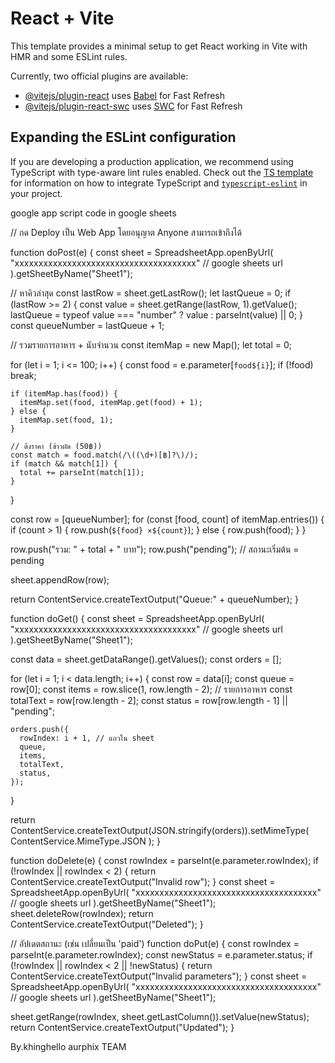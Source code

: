 # React + Vite

This template provides a minimal setup to get React working in Vite with HMR and some ESLint rules.

Currently, two official plugins are available:

- [@vitejs/plugin-react](https://github.com/vitejs/vite-plugin-react/blob/main/packages/plugin-react) uses [Babel](https://babeljs.io/) for Fast Refresh
- [@vitejs/plugin-react-swc](https://github.com/vitejs/vite-plugin-react/blob/main/packages/plugin-react-swc) uses [SWC](https://swc.rs/) for Fast Refresh

## Expanding the ESLint configuration

If you are developing a production application, we recommend using TypeScript with type-aware lint rules enabled. Check out the [TS template](https://github.com/vitejs/vite/tree/main/packages/create-vite/template-react-ts) for information on how to integrate TypeScript and [`typescript-eslint`](https://typescript-eslint.io) in your project.

google app script code in google sheets

// กด Deploy เป็น Web App โดยอนุญาต Anyone สามารถเข้าถึงได้

function doPost(e) {
  const sheet = SpreadsheetApp.openByUrl(
    "xxxxxxxxxxxxxxxxxxxxxxxxxxxxxxxxxxxxxx" // google sheets url 
  ).getSheetByName("Sheet1");

  // หาคิวล่าสุด
  const lastRow = sheet.getLastRow();
  let lastQueue = 0;
  if (lastRow >= 2) {
    const value = sheet.getRange(lastRow, 1).getValue();
    lastQueue = typeof value === "number" ? value : parseInt(value) || 0;
  }
  const queueNumber = lastQueue + 1;

  // รวมรายการอาหาร + นับจำนวน
  const itemMap = new Map();
  let total = 0;

  for (let i = 1; i <= 100; i++) {
    const food = e.parameter[`food${i}`];
    if (!food) break;

    if (itemMap.has(food)) {
      itemMap.set(food, itemMap.get(food) + 1);
    } else {
      itemMap.set(food, 1);
    }

    // ดึงราคา (ข้าวผัด (50฿))
    const match = food.match(/\((\d+)[฿]?\)/);
    if (match && match[1]) {
      total += parseInt(match[1]);
    }
  }

  const row = [queueNumber];
  for (const [food, count] of itemMap.entries()) {
    if (count > 1) {
      row.push(`${food} ×${count}`);
    } else {
      row.push(food);
    }
  }

  row.push("รวม: " + total + " บาท");
  row.push("pending"); // สถานะเริ่มต้น = pending

  sheet.appendRow(row);

  return ContentService.createTextOutput("Queue:" + queueNumber);
}

function doGet() {
  const sheet = SpreadsheetApp.openByUrl(
    "xxxxxxxxxxxxxxxxxxxxxxxxxxxxxxxxxxxxxx" // google sheets url
  ).getSheetByName("Sheet1");

  const data = sheet.getDataRange().getValues();
  const orders = [];

  for (let i = 1; i < data.length; i++) {
    const row = data[i];
    const queue = row[0];
    const items = row.slice(1, row.length - 2); // รายการอาหาร
    const totalText = row[row.length - 2];
    const status = row[row.length - 1] || "pending";

    orders.push({
      rowIndex: i + 1, // แถวใน sheet
      queue,
      items,
      totalText,
      status,
    });
  }

  return ContentService.createTextOutput(JSON.stringify(orders)).setMimeType(
    ContentService.MimeType.JSON
  );
}

function doDelete(e) {
  const rowIndex = parseInt(e.parameter.rowIndex);
  if (!rowIndex || rowIndex < 2) {
    return ContentService.createTextOutput("Invalid row");
  }
  const sheet = SpreadsheetApp.openByUrl(
    "xxxxxxxxxxxxxxxxxxxxxxxxxxxxxxxxxxxxxx" // google sheets url
  ).getSheetByName("Sheet1");
  sheet.deleteRow(rowIndex);
  return ContentService.createTextOutput("Deleted");
}

// อัปเดตสถานะ (เช่น เปลี่ยนเป็น 'paid')
function doPut(e) {
  const rowIndex = parseInt(e.parameter.rowIndex);
  const newStatus = e.parameter.status;
  if (!rowIndex || rowIndex < 2 || !newStatus) {
    return ContentService.createTextOutput("Invalid parameters");
  }
  const sheet = SpreadsheetApp.openByUrl(
    "xxxxxxxxxxxxxxxxxxxxxxxxxxxxxxxxxxxxxx" // google sheets url
  ).getSheetByName("Sheet1");

  sheet.getRange(rowIndex, sheet.getLastColumn()).setValue(newStatus);
  return ContentService.createTextOutput("Updated");
}



By.khinghello aurphix TEAM
